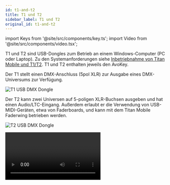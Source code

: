 ```yaml
---
id: t1-and-t2
title: T1 und T2
sidebar_label: T1 und T2
original_id: t1-and-t2
---
```


import Keys from '@site/src/components/key.ts';
import Video from '@site/src/components/video.tsx';

T1 und T2 sind USB-Dongles zum Betrieb an einem Windows-Computer (PC oder
Laptop). Zu den Systemanforderungen siehe [Inbetriebnahme von Titan Mobile und T1/T2](../titan-basics.md#inbetriebnahme-von-titan-mobile-und-t1t2). T1 und T2 enthalten jeweils den AvoKey.

Der T1 stellt einen DMX-Anschluss (5pol XLR) zur Ausgabe eines
DMX-Universums zur Verfügung.

![T1 USB DMX Dongle](/docs/images/T1.png)

Der T2 kann zwei Universen auf 5-poligen XLR-Buchsen ausgeben und hat
einen Audio/LTC-Eingang. Außerdem erlaubt er die Verwendung von
USB-MIDI-Geräten, etwa von Faderboards, und kann mit dem Titan Mobile
Faderwing betrieben werden.

![T2 USB DMX Dongle](/docs/images/T2.png)


<Video videoId="wO94RvG6agI" title="T2 USB Interface" />

---

Installieren Sie die Titan PC-Suite (siehe [Inbetriebnahme von Titan Mobile und T1/T2](../titan-basics.md#inbetriebnahme-von-titan-mobile-und-t1t2)), bevor der
Dongle angeschlossen wird, damit die richtigen Treiber installiert und
verwendet werden.

> Die früheren Titan Ones (mit Kabel) enthalten keinen neuen Lizenzdongle. Zu ihrem Betrieb ist ab Titan Version 12 ein separater Editor AvoKey erforderlich, der parallel mit einem anderen USB-Anschluss verbunden werden muss.

Die Software für den T1 und T2 ist eine spezielle Version der
Titan-Software mit dem Namen Titan Go und sieht etwas anders aus als
beim Titan Mobile und den anderen Pulten, da hier auch alle
Bedienelemente, die ansonsten auf dem auf dem physischen Pult zu finden
wären, auf dem Bildschirm präsent sind.

![Titan Go User Interface](/docs/images/Titan-Go-User-Interface.png)
